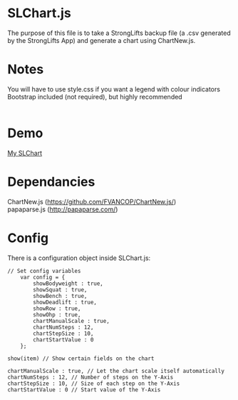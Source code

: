 # SLChart.js<br>
The purpose of this file is to take a StrongLifts backup file (a .csv generated by the StrongLifts App) and generate a chart using ChartNew.js.<br>
# Notes<br>
You will have to use style.css if you want a legend with colour indicators<br>
Bootstrap included (not required), but highly recommended<br>
<br>
# Demo
[My SLChart](http://zachtoogood.com/files/SLChart/index.html)<br>
# Dependancies<br>
ChartNew.js (https://github.com/FVANCOP/ChartNew.js/)<br>
papaparse.js (http://papaparse.com/)<br>
# Config<br>
There is a configuration object inside SLChart.js:
```
// Set config variables
	var config = {
		showBodyweight : true, 
		showSquat : true,
		showBench : true,
		showDeadlift : true,
		showRow : true,
		showOhp : true,
		chartManualScale : true,
		chartNumSteps : 12,
		chartStepSize : 10,
		chartStartValue : 0
	};
```

```
show(item) // Show certain fields on the chart
```

```
chartManualScale : true, // Let the chart scale itself automatically
chartNumSteps : 12, // Number of steps on the Y-Axis
chartStepSize : 10, // Size of each step on the Y-Axis
chartStartValue : 0 // Start value of the Y-Axis
```
